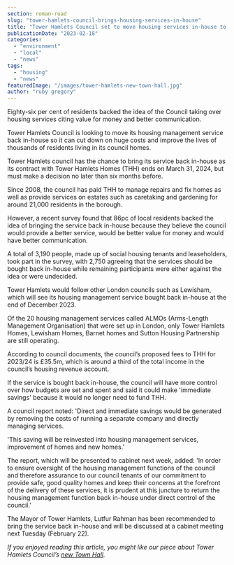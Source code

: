 ```yaml
---
section: roman-road
slug: "tower-hamlets-council-brings-housing-services-in-house"
title: "Tower Hamlets Council set to move housing services in-house to cut costs"
publicationDate: "2023-02-18"
categories: 
  - "environment"
  - "local"
  - "news"
tags: 
  - "housing"
  - "news"
featuredImage: "/images/tower-hamlets-new-town-hall.jpg"
author: "ruby gregory"
---
```


Eighty-six per cent of residents backed the idea of the Council taking over housing services citing value for money and better communication. 

Tower Hamlets Council is looking to move its housing management service back in-house so it can cut down on huge costs and improve the lives of thousands of residents living in its council homes.

Tower Hamlets council has the chance to bring its service back in-house as its contract with Tower Hamlets Homes (THH) ends on March 31, 2024, but must make a decision no later than six months before.

Since 2008, the council has paid THH to manage repairs and fix homes as well as provide services on estates such as caretaking and gardening for around 21,000 residents in the borough.

However, a recent survey found that 86pc of local residents backed the idea of bringing the service back in-house because they believe the council would provide a better service, would be better value for money and would have better communication.

A total of 3,190 people, made up of social housing tenants and leaseholders, took part in the survey, with 2,750 agreeing that the services should be bought back in-house while remaining participants were either against the idea or were undecided. 

Tower Hamlets would follow other London councils such as Lewisham, which will see its housing management service bought back in-house at the end of December 2023.

Of the 20 housing management services called ALMOs (Arms-Length Management Organisation) that were set up in London, only Tower Hamlets Homes, Lewisham Homes, Barnet homes and Sutton Housing Partnership are still operating.

According to council documents, the council’s proposed fees to THH for 2023/24 is £35.5m, which is around a third of the total income in the council’s housing revenue account.

If the service is bought back in-house, the council will have more control over how budgets are set and spent and said it could make 'immediate savings' because it would no longer need to fund THH.

A council report noted: 'Direct and immediate savings would be generated by removing the costs of running a separate company and directly managing services.

'This saving will be reinvested into housing management services, improvement of homes and new homes.'

The report, which will be presented to cabinet next week, added: 'In order to ensure oversight of the housing management functions of the council and therefore assurance to our council tenants of our commitment to provide safe, good quality homes and keep their concerns at the forefront of the delivery of these services, it is prudent at this juncture to return the housing management function back in-house under direct control of the council.'

The Mayor of Tower Hamlets, Lutfur Rahman has been recommended to bring the service back in-house and will be discussed at a cabinet meeting next Tuesday (February 22).

_If you enjoyed reading this article, you might like our piece about Tower Hamlets Council’s_ [_new Town Hall_](https://romanroadlondon.com/tower-hamlets-town-hall-moves-whitechapel-former-royal-london-hospital/)_._ 


